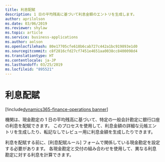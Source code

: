 ```yaml
---
title: 利息配賦
description: 1 日の平均残高に基づいて利息金額のエントリを生成します。
author: aprilolson
ms.date: 03/06/2019
ms.reviewer: shylaw
ms.topic: article
ms.service: business-applications
ms.author: aolson
ms.openlocfilehash: 80e17705cfe618b6cab727c442a1bc919893e1d0
ms.sourcegitcommit: c8f2816cfd27cf7451e4651aa0038cc8400098d4
ms.translationtype: HT
ms.contentlocale: ja-JP
ms.lasthandoff: 03/25/2019
ms.locfileid: "895521"
---
```

# <a name="interest-distribution"></a>利息配賦 
[!include[dynamics365-finance-operations banner](../includes/dynamics365-finance-operations.md)]


機関は、現金勘定の 1 日の平均残高に基づいて、特定の一般会計勘定に銀行口座の利息を配賦できます。 このプロセスを使用して、利息金額の詳細な元帳エントリを生成したり、転記なしでレビュー用に利息金額を生成したりできます。

利息を配賦する前に、[利息配賦ルール] フォームで関係している現金勘定を設定する必要があります。 各現金勘定と交付の組み合わせを使用して、異なる利息勘定に対する利息を計算できます。

